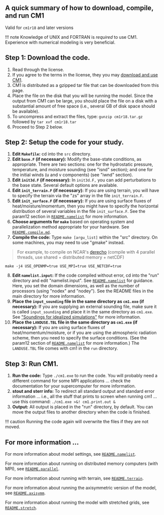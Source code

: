 ## A quick summary of how to download, compile, and run CM1

Valid for `cm1r18` and later versions

!!! note
    Knowledge of UNIX and FORTRAN is *required* to use CM1. Experience with numerical modeling is very beneficial.

## Step 1: Download the code.

1.  Read through the license.
2.  If you agree to the terms in the license, they you may [download and use CM1](releases.md).
3.  CM1 is distributed as a gzipped tar file that can be downloaded from this page.
4.  Place the file on the disk that you will be running the model. Since the output from CM1 can be large, you should place the file on a disk with a substantial amount of free space (i.e., several GB of disk space should be available).
5.  To uncompress and extract the files, type: `gunzip cm1r18.tar.gz` followed by `tar xvf cm1r18.tar`
6.  Proceed to Step 2 below.

## Step 2: Setup the code for your study.

1.  **Edit `Makefile`:** cd into the `src` directory.
2.  **Edit `base.F` (if necessary):** Modify the base-state conditions, as appropriate. There are two sections: one for the hydrostatic pressure, temperature, and moisture sounding (see "isnd" section); and one for the initial winds (u and v components) (see "iwnd" section).
3.  **Edit `init3d.F` (if necessary):** In `init3d.F,` you can add perturbations to the base state. Several default options are available.
4.  **Edit `init_terrain.F` (if necessary):** If you are using terrain, you will have to specify the terrain via the "zs" array in the file `init_terrain.F`.
5.  **Edit `init_surface.F` (if necessary):** If you are using surface fluxes of heat/moisture/momentum, then you might have to specify the horizontal distribution of several variables in the file `init_surface.F`. See the param12 section in [`README.namelist`](README.namelist.md) for more information.
6.  **Choose arguments for `make`** based on operating system and parallelization method appropriate for your hardware. See [`README.compile.md`](README.compile.md). 
7.  **Compile the code:** Type `make [argu_list]` within the "src" directory. On some machines, you may need to use "gmake" instead.

> For example, to compile on NCAR's [derecho](https://www.cisl.ucar.edu/capabilities/derecho) (compile with 4 parallel threads, use shared + distributed memory + netCDF)
```
make -j4 USE_OPENMP=true USE_MPI=true USE_NETCDF=true
```


8.  **Edit `namelist.input`:** If the code compiled without error, cd into the "run" directory and edit "namelist.input". See [`README.namelist`](README.namelist.md) for guidance. Here, you set the domain dimensions, as well as the number of processors (using "nodex" and "nodey"). See the README files in the main directory for more information.
9.  **Place the `input_sounding` file in the same directory as `cm1.exe` (if necessary):** If you are supplying an external sounding file, make sure it is called `input_sounding` and place it in the same directory as `cm1.exe`. See ["Soundings for idealized simulations"](soundings.md) for more information.
10. **Place the `LANDUSE.TBL` file in the same directory as `cm1.exe` (if necessary):** If you are using surface fluxes of heat/momentum/moisture, or if you are using the atmospheric radiation scheme, then you need to specify the surface conditions. (See the param12 section of [`README.namelist`](README.namelist.md) for more information.) The `LANDUSE.TBL` file comes with cm1 in the `run` directory.

## Step 3: Run CM1.

1.  **Run the code:** Type `./cm1.exe` to run the code. You will probably need a different command for some MPI applications ... check the documentation for your supercomputer for more information.
2.  **stout and sterr info:** To redirect all standard output and standard error information ... i.e., all the stuff that prints to screen when running cm1 ... use this command: `./cm1.exe >&! cm1.print.out &`
3.  **Output:** All output is placed in the "run" directory, by default. You can move the output files to another directory when the code is finished.

!!! caution
    Running the code again will overwrite the files if they are not moved.

## For more information ...

For more information about model settings, see [`README.namelist`](README.namelist.md).

For more information about running on distributed memory computers (with MPI), see [`README.parallel`](README.parallel.md).

For more information about running with terrain, see [`README.terrain`](README.terrain.md).

For more information about running the axisymmetric version of the model, see [`README.axisymm`](README.axisymm.md).

For more information about running the model with stretched grids, see [`README.stretch`](README.stretch.md).
